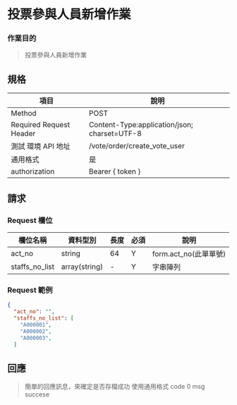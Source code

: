 # 投票參與人員新增作業

### 作業目的

> 投票參與人員新增作業

## 規格

| 項目                    | 說明                                         |
| ----------------------- | -------------------------------------------- |
| Method                  | POST                                         |
| Required Request Header | Content-Type:application/json; charset=UTF-8 |
| 測試 環境 API 地址      | /vote/order/create_vote_user                 |
| 通用格式                | 是                                           |
| authorization           | Bearer { token }                             |

## 請求

### Request 欄位

| 欄位名稱       | 資料型別      | 長度 | 必須 | 說明                  |
| -------------- | ------------- | ---- | ---- | --------------------- |
| act_no         | string        | 64   | Y    | form.act_no(此單單號) |
| staffs_no_list | array(string) | -    | Y    | 字串陣列              |

### Request 範例

```json
{
  "act_no": "",
  "staffs_no_list": [
    "A000001",
    "A000002",
    "A000003",
  ]
```

## 回應

> 簡單的回應訊息，來確定是否存檔成功
> 使用通用格式 code 0 msg succese

